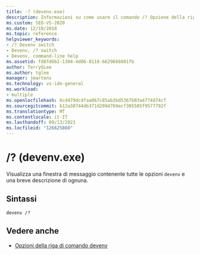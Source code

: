 ```yaml
---
title: -? (devenv.exe)
description: Informazioni su come usare il comando /? Opzione della riga di comando devenv per visualizzare una finestra di messaggio che elenca tutte le opzioni devenv, con una breve descrizione di ogni opzione.
ms.custom: SEO-VS-2020
ms.date: 12/10/2018
ms.topic: reference
helpviewer_keywords:
- /? Devenv switch
- Devenv, /? switch
- Devenv, command-line help
ms.assetid: fd8fd6b2-1304-4d06-8118-6629666801fb
author: TerryGLee
ms.author: tglee
manager: jmartens
ms.technology: vs-ide-general
ms.workload:
- multiple
ms.openlocfilehash: 6cd479dc4faa067c85ab2bd5367b03a4774d74cf
ms.sourcegitcommit: b12a38744db371d2894769ecf305585f9577792f
ms.translationtype: MT
ms.contentlocale: it-IT
ms.lasthandoff: 09/13/2021
ms.locfileid: "126625860"
---
```

# <a name="-devenvexe"></a>/? (devenv.exe)

Visualizza una finestra di messaggio contenente tutte le opzioni `devenv` e una breve descrizione di ognuna.

## <a name="syntax"></a>Sintassi

```shell
devenv /?
```

## <a name="see-also"></a>Vedere anche

- [Opzioni della riga di comando devenv](../../ide/reference/devenv-command-line-switches.md)
